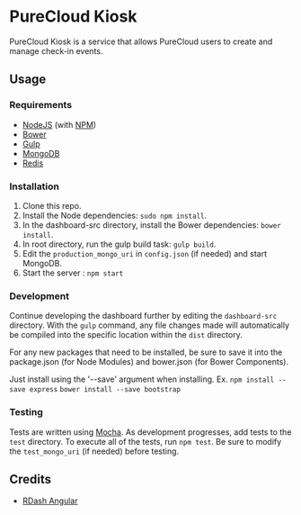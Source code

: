 # PureCloud Kiosk

PureCloud Kiosk is a service that allows PureCloud users to create and manage check-in events.

## Usage
### Requirements
* [NodeJS](http://nodejs.org/) (with [NPM](https://www.npmjs.org/))
* [Bower](http://bower.io)
* [Gulp](http://gulpjs.com)
* [MongoDB](http://mongodb.org)
* [Redis](http://redis.io)

### Installation
1. Clone this repo.
2. Install the Node dependencies: `sudo npm install`.
3. In the dashboard-src directory, install the Bower dependencies:  `bower install`.
4. In root directory, run the gulp build task: `gulp build`.
5. Edit the `production_mongo_uri` in `config.json` (if needed) and start MongoDB.
6. Start the server : `npm start`

### Development
Continue developing the dashboard further by editing the `dashboard-src` directory. With the `gulp` command, any file changes made will automatically be compiled into the specific location within the `dist` directory.

For any new packages that need to be installed, be sure to save it into the package.json (for Node Modules)
and bower.json (for Bower Components).

Just install using the '--save' argument when installing. Ex. `npm install --save express` `bower install --save bootstrap`

### Testing
Tests are written using [Mocha](http://mochajs.org). As development progresses, add tests to the `test` directory. To execute all of the tests, run `npm test`. Be sure to modify the `test_mongo_uri` (if needed) before testing.

## Credits
* [RDash Angular](https://github.com/rdash/rdash-angular)
